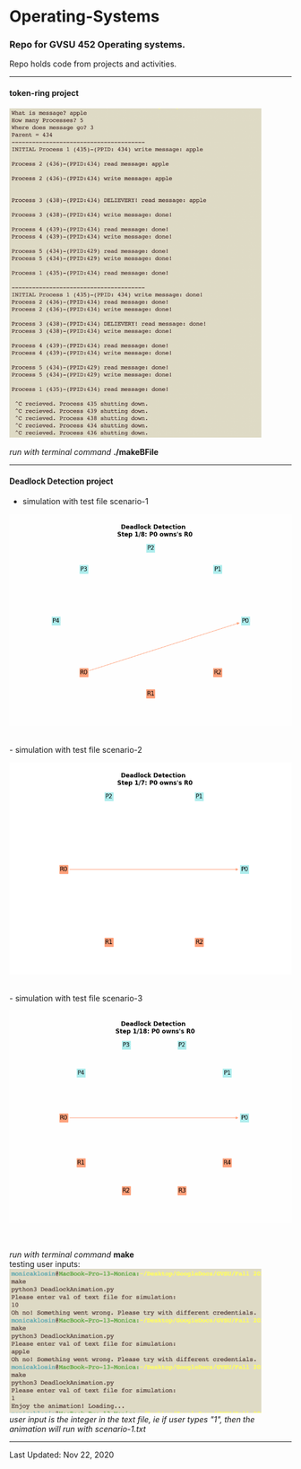 # Operating-Systems

### Repo for GVSU 452 Operating systems.
Repo holds code from projects and activities.

______________________________________________________________________________

#### token-ring project

<img src="./images/token-ring-snapshot.png" width=450>


_run with terminal command_ **./makeBFile**
______________________________________________________________________________
####  Deadlock Detection project

- simulation with test file scenario-1

![](deadlockdetection1.gif)

<br>
- simulation with test file scenario-2

![](deadlockdetection2.gif)

<br>
- simulation with test file scenario-3

![](deadlockdetection3.gif)

<br>


_run with terminal command_ **make** </br>
testing user inputs: </br>
<img src="./images/deadlock_input.png" width=450> </br>
_user input is the integer in the text file, ie if user types "1", then the animation will run with scenario-1.txt_

______________________________________________________________________________

Last Updated: Nov 22, 2020 </br>
